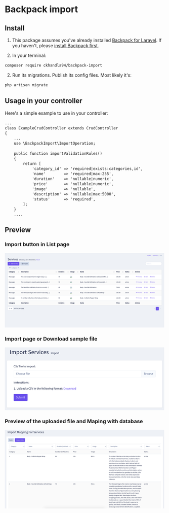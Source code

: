# Backpack import

## Install

1) This package assumes you've already installed [Backpack for Laravel](https://backpackforlaravel.com). If you haven't, please [install Backpack first](https://backpackforlaravel.com/docs/3.5/installation).

2) In your terminal:

``` bash
composer require ckhandla94/backpack-import
```

2) Run its migrations. Publish its config files. Most likely it's:
```bash
php artisan migrate
```

## Usage in your controller

Here's a simple example to use in your controller:

```
...
class ExampleCrudController extends CrudController
{
    ...
    use \BackpackImport\ImportOperation;

    public function importValidationRules()
    {
        return [
            'category_id' => 'required|exists:categories,id',
            'name'        => 'required|max:255',
            'duration'    => 'nullable|numeric',
            'price'       => 'nullable|numeric',
            'image'       => 'nullable',
            'description' => 'nullable|max:5000',
            'status'      => 'required',
        ];
    }
    ....

```

## Preview
### Import button in List page
![Screenshot-3](screenshot-1.png)

### Import page or Download sample file
![Screenshot-1](screenshot-2.png)

### Preview of the uploaded file and Maping with database
![Screenshot-3](screenshot-3.png)
